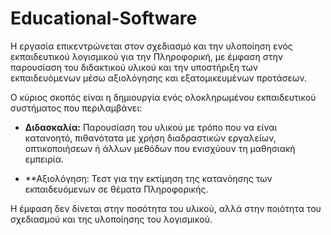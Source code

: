 # Educational-Software

Η εργασία επικεντρώνεται στον σχεδιασμό και την υλοποίηση ενός εκπαιδευτικού λογισμικού για την Πληροφορική, με έμφαση στην παρουσίαση του διδακτικού υλικού και την υποστήριξη των εκπαιδευόμενων μέσω αξιολόγησης και εξατομικευμένων προτάσεων.

Ο κύριος σκοπός είναι η δημιουργία ενός ολοκληρωμένου εκπαιδευτικού συστήματος που περιλαμβάνει:

- **Διδασκαλία:** Παρουσίαση του υλικού με τρόπο που να είναι κατανοητό, πιθανότατα με χρήση διαδραστικών εργαλείων, οπτικοποιήσεων ή άλλων μεθόδων που ενισχύουν τη μαθησιακή εμπειρία.

- **Αξιολόγηση: Τεστ για την εκτίμηση της κατανόησης των εκπαιδευόμενων σε θέματα Πληροφορικής.

Η έμφαση δεν δίνεται στην ποσότητα του υλικού, αλλά στην ποιότητα του σχεδιασμού και της υλοποίησης του λογισμικού.
